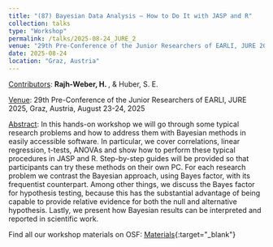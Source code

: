 ```yaml
---
title: "(87) Bayesian Data Analysis – How to Do It with JASP and R"
collection: talks
type: "Workshop"
permalink: /talks/2025-08-24_JURE_2
venue: "29th Pre-Conference of the Junior Researchers of EARLI, JURE 2025"
date: 2025-08-24
location: "Graz, Austria"
---
```


<u>Contributors</u>: <b>Rajh-Weber, H. </b>, & Huber, S. E.

<u>Venue</u>: 29th Pre-Conference of the Junior Researchers of EARLI, JURE 2025, Graz, Austria, August 23-24, 2025

<u>Abstract</u>: In this hands-on workshop we will go through some typical research problems and how to address them with Bayesian methods in easily accessible software. In particular, we cover correlations, linear regression, t-tests, ANOVAs and show how to perform these typical procedures in JASP and R. Step-by-step guides will be provided so that participants can try these methods on their own PC. For each research problem we contrast the Bayesian approach, using Bayes factor, with its frequentist counterpart. Among other things, we discuss the Bayes factor for hypothesis testing, because this has the substantial advantage of being capable to provide relative evidence for both the null and alternative hypothesis. Lastly, we present how Bayesian results can be interpreted and reported in scientific work.

Find all our workshop materials on OSF: [Materials](https://osf.io/9tcx3/){:target="_blank"}
